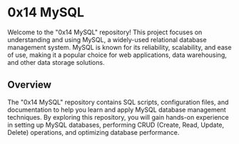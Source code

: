 # 0x14 MySQL
Welcome to the "0x14 MySQL" repository! This project focuses on understanding and using MySQL, a widely-used relational database management system. MySQL is known for its reliability, scalability, and ease of use, making it a popular choice for web applications, data warehousing, and other data storage solutions.

## Overview
The "0x14 MySQL" repository contains SQL scripts, configuration files, and documentation to help you learn and apply MySQL database management techniques. By exploring this repository, you will gain hands-on experience in setting up MySQL databases, performing CRUD (Create, Read, Update, Delete) operations, and optimizing database performance.
